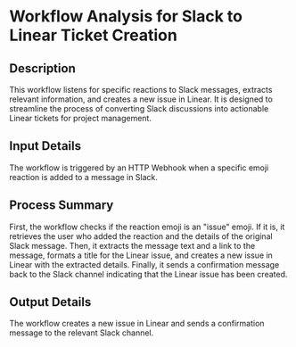 # Workflow Analysis for Slack to Linear Ticket Creation

## Description
This workflow listens for specific reactions to Slack messages, extracts relevant information, and creates a new issue in Linear. It is designed to streamline the process of converting Slack discussions into actionable Linear tickets for project management.

## Input Details
The workflow is triggered by an HTTP Webhook when a specific emoji reaction is added to a message in Slack.

## Process Summary
First, the workflow checks if the reaction emoji is an "issue" emoji. If it is, it retrieves the user who added the reaction and the details of the original Slack message. Then, it extracts the message text and a link to the message, formats a title for the Linear issue, and creates a new issue in Linear with the extracted details. Finally, it sends a confirmation message back to the Slack channel indicating that the Linear issue has been created.

## Output Details
The workflow creates a new issue in Linear and sends a confirmation message to the relevant Slack channel.
